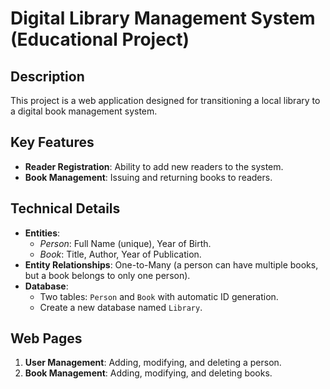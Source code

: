 # Digital Library Management System (Educational Project)

## Description
This project is a web application designed for transitioning a local library to a digital book management system.

## Key Features
- **Reader Registration**: Ability to add new readers to the system.
- **Book Management**: Issuing and returning books to readers.

## Technical Details
- **Entities**:
    - *Person*: Full Name (unique), Year of Birth.
    - *Book*: Title, Author, Year of Publication.
- **Entity Relationships**: One-to-Many (a person can have multiple books, but a book belongs to only one person).
- **Database**:
    - Two tables: `Person` and `Book` with automatic ID generation.
    - Create a new database named `Library`.

## Web Pages
1. **User Management**: Adding, modifying, and deleting a person.
2. **Book Management**: Adding, modifying, and deleting books.
